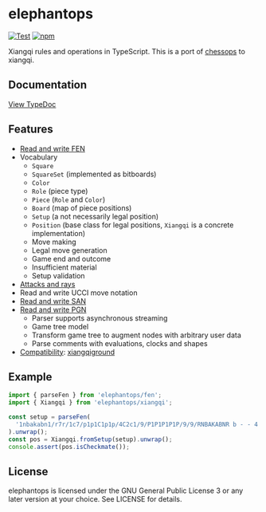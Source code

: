 # elephantops

[![Test](https://github.com/lucaferranti/elephantops/workflows/Check/badge.svg)](https://github.com/lucaferranti/elephantops/actions/workflows/check.yml)
[![npm](https://img.shields.io/npm/v/elephantops)](https://www.npmjs.com/package/elephantops)

Xiangqi rules and operations in TypeScript. This is a port of [chessops](https://github.com/niklasf/chessops) to xiangqi.

## Documentation

[View TypeDoc](https://lucaferranti.github.io/elephantops/)

## Features

- [Read and write FEN](https://lucaferranti.github.io/elephantops/modules/fen.html)
- Vocabulary
  - `Square`
  - `SquareSet` (implemented as bitboards)
  - `Color`
  - `Role` (piece type)
  - `Piece` (`Role` and `Color`)
  - `Board` (map of piece positions)
  - `Setup` (a not necessarily legal position)
  - `Position` (base class for legal positions, `Xiangqi` is a concrete implementation)
  - Move making
  - Legal move generation
  - Game end and outcome
  - Insufficient material
  - Setup validation
- [Attacks and rays](https://lucaferranti.github.io/elephantops/modules/attacks.html)
- Read and write UCCI move notation
- [Read and write SAN](https://lucaferranti.github.io/elephantops/modules/san.html)
- [Read and write PGN](https://lucaferranti.github.io/elephantops/modules/pgn.html)
  - Parser supports asynchronous streaming
  - Game tree model
  - Transform game tree to augment nodes with arbitrary user data
  - Parse comments with evaluations, clocks and shapes
- [Compatibility](https://lucaferranti.github.io/xiangqi-ts/modules/compat.html):
  [xiangqiground](https://github.com/lucaferranti/xiangqiground)

## Example

```javascript
import { parseFen } from 'elephantops/fen';
import { Xiangqi } from 'elephantops/xiangqi';

const setup = parseFen(
  '1nbakabn1/r7r/1c7/p1p1C1p1p/4C2c1/9/P1P1P1P1P/9/9/RNBAKABNR b - - 4 4',
).unwrap();
const pos = Xiangqi.fromSetup(setup).unwrap();
console.assert(pos.isCheckmate());
```

## License

elephantops is licensed under the GNU General Public License 3 or any later
version at your choice. See LICENSE for details.

